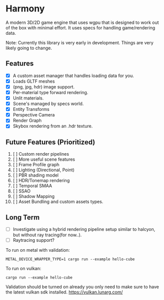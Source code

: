 # Harmony
A modern 3D/2D game engine that uses wgpu that is designed to work out of the box with minimal effort. It uses specs for handling game/rendering data.

Note: Currently this library is very early in development. Things are very likely going to change. 

## Features
- [x] A custom asset manager that handles loading data for you.
- [x] Loads GLTF meshes
- [x] (png, jpg, hdr) image support.
- [x] Per-material type forward rendering.
- [x] Unlit materials.
- [x] Scene's managed by specs world.
- [x] Entity Transforms
- [x] Perspective Camera
- [x] Render Graph
- [x] Skybox rendering from an .hdr texture.

## Future Features (Prioritized)
1. [ ] Custom render pipelines
2. [ ] More useful scene features
3. [ ] Frame Profile graph
4. [ ] Lighting (Directional, Point)
5. [ ] PBR shading model
6. [ ] HDR/Tonemap rendering
7. [ ] Temporal SMAA
8. [ ] SSAO
9. [ ] Shadow Mapping
10. [ ] Asset Bundling and custom assets types.

## Long Term
- [ ] Investigate using a hybrid rendering pipeline setup similar to halcyon, but without ray tracing(for now..). 
- [ ] Raytracing support?

To run on metal with validation:

`METAL_DEVICE_WRAPPER_TYPE=1 cargo run --example hello-cube`

To run on vulkan: 

`cargo run --example hello-cube`

Validation should be turned on already you only need to make sure to have the latest vulkan sdk installed. https://vulkan.lunarg.com/
